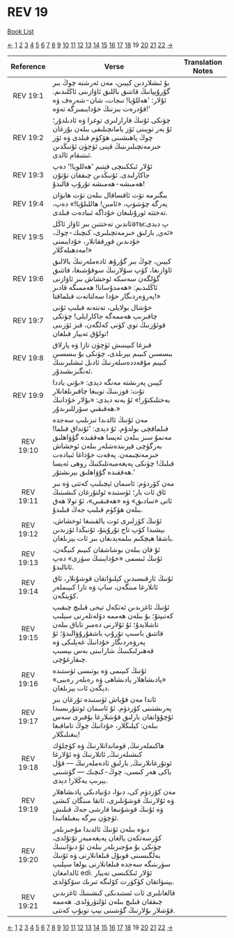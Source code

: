 # REV 19
[Book List](../README.md)

[<-](./chapter_18.md) [1](./chapter_1.md) [2](./chapter_2.md) [3](./chapter_3.md) [4](./chapter_4.md) [5](./chapter_5.md) [6](./chapter_6.md) [7](./chapter_7.md) [8](./chapter_8.md) [9](./chapter_9.md) [10](./chapter_10.md) [11](./chapter_11.md) [12](./chapter_12.md) [13](./chapter_13.md) [14](./chapter_14.md) [15](./chapter_15.md) [16](./chapter_16.md) [17](./chapter_17.md) [18](./chapter_18.md) 19 [20](./chapter_20.md) [21](./chapter_21.md) [22](./chapter_22.md) [->](./chapter_20.md)

| Reference | Verse | Translation Notes |
|:---------:|-------|-------------------|
|REV 19:1|بۇ ئىشلاردىن كېيىن، مەن ئەرشتە چوڭ بىر گۇرۇپپانىڭ قاتتىق باللىق ئاۋازىنى ئاڭلىدىم. ئۇلار: 'ھەللۇيا! نىجات، شان-شەرەف ۋە قۇدرەت بىزنىڭ خۇدايىمىزگە تەۋە!'||
|REV 19:2|چۈنكى ئۇنىڭ قارارلىرى توغرا ۋە ئادىلدۇر؛ ئۇ يەر توپىنى ئۆز يامانچىلىقى بىلەن بۇزغان چوڭ پاھىشىنى ھۆكۈم قىلدى ۋە ئۆز خىزمەتچىلىرىنىڭ قېنى ئۈچۈن ئۇنىڭدىن ئىنتىقام ئالدى.||
|REV 19:3|ئۇلار ئىككىنچى قېتىم 'ھەللویا!' دەپ جاكارلىدى. ئۇنىڭدىن چىققان تۇتۇن ھەمىشە-ھەمىشە تۇرۇپ قالىدۇ!||
|REV 19:4|يىگىرمە تۆت ئاقساقال بىلەن تۆت ھايۋان يەرگە چۈشۈپ، «ئامىن! ھاللىلۇيا!» دەپ، تەختتە ئورۇنلىغان خۇداگە ئىبادەت قىلدى.||
|REV 19:5|ئاندىن تەختتىن بىر ئاۋاز ئاڭلатыپ دېدى: «ئەي, بارلىق خىزمەتچىلىرى، كىچىك-چوڭ، خۇدىدىن قورققانلار، خۇدايىمنى مەدھىلەڭلار!»||
|REV 19:6|كېيىن، چوڭ بىر گۇرۇھ ئادەملەرنىڭ بالالىق ئاۋازىغا، كۆپ سۇلارنىڭ سوقۇشىغا، قاتتىق گۈلگەن سەسكە ئوخشاش بىر ئاۋازنى ئاڭلىدىم: «ھەمدۇسانا! ھەممىگە قادىر پەرۋەردىگار خۇدا سەلتانەت قىلماقتا!»||
|REV 19:7|خۇشال بولايلى، تەنتەنە قىلىپ ئۇنى چاقىرىپ ھەممەگە جاكارايلى! چۈنكى قوئۇزنىڭ توي كۈنى كەلگەن، قىز ئۆزىنى تولۇق تەييار قىلغان!||
|REV 19:8|قىزغا كىيىنىش ئۈچۈن تازا ۋە پارلاق بىسسىن كىيىم بېرىلدى، چۈنكى بۇ بىسسىن كىيىم مۇقەددەسلەرنىڭ ئادىل ئىشلىرىنىڭ ئەنگىزىشىدۇر.||
|REV 19:9|كېيىن پەرىشتە مەنگە دېدى: «بۇنى ياددا تۇت: قوزىنىڭ تويىغا چاقىرىلغانلار بەختلىكتۇر!» ئۇ يەنە دېدى: «بۇلار خۇدانىڭ ھەقىقىي سۆزللىرىدۇر.»||
|REV 19:10|مەن ئۇنىڭ ئالدىدا تىزىلىپ سەجدە قىلماقچى بولدۇم. ئۇ دېدى: 'ئۇنداق قىلما! مەنمۇ سىز بىلەن ئەيسا ھەققىدە گۇۋاھلىق بەرگۈچى قېرىندەشلەر بىلەن ئوخشاش خىزمەتچىمەن. پەقەت خۇداغا ئىبادەت قىلىڭ! چۈنكى پەيغەمبەتلىكنىڭ روھى ئەيسا ھەققىدە گۇۋاھلىق بېرىشتۇر.'||
|REV 19:11|مەن كۆردۈم: ئاسمان ئېچىلىپ كەتتى ۋە بىر ئاق ئات بار؛ ئۈستىدە ئولتۇرغان كىشىنىڭ ئاتى «سادىق» ۋە «ھەقىقىي»، ئۇ تولا ھەق بىلەن ھۆكۈم قىلىپ جەڭ قىلىدۇ.||
|REV 19:12|ئۇنىڭ كۆزلىرى ئوت يالقىنىغا ئوخشاش، بېشىدا كۆپ تاج تۇرۇپتۇ، ئۇنىڭدا ئۆزىدىن باشقا ھېچكىم بىلمەيدىغان بىر ئات يېزىلغان.||
|REV 19:13|ئۇ قان بىلەن بوشاشقان كىيىم كىيگەن، ئۇنىڭ ئىسمى «خۇدايىنىڭ سۆزى» دەپ ئاتالىدۇ.||
|REV 19:14|ئۇنىڭ ئارقىسىدىن كېلىۋاتقان قوشۇنلار، ئاق ئاتلارغا مىنگەن، ساپ ۋە تازا كىيىملەر كۆينگەن.||
|REV 19:15|ئۇنىڭ ئاغزىدىن ئەتكەل تېخى قىلىچ چىقىپ كەتىپتۇ؛ بۇ بىلەن ھەممە دۆلەتلەرنى سېلىپ تاشلايدۇ؛ ئۇ ئۇلارنى دەمىر تاياق بىلەن قاتتىق باسىپ تۇرۇپ باشقۇرۇۋالىدۇ؛ ئۇ پەرۋەردىگار خۇدانىڭ غەپلىكى ۋە قەھىرلىكىنىڭ شارابىنى بەس بېسىپ چىقارغۇچى.||
|REV 19:16|ئۇنىڭ كىيىمى ۋە يوتىسى ئۈستىدە «پادىشاھلار پادىشاھى ۋە رەبلەر رەببى» دېگەن ئات يېزىلغان.||
|REV 19:17|ئاندا مەن قۇياش ئۈستىدە تۇرغان بىر پەرىشتىنى كۆردۈم. ئۇ ئاسمان ئوتتۇرىسىدا ئۇچۇۋاتقان بارلىق قۇشلارغا يۇقىرى سەس بىلەن: كېلىڭلار، خۇدانىڭ چوڭ تاماقىغا يىغىلىڭلار!||
|REV 19:18|ھاكىملەرنىڭ, قوماندانلارنىڭ ۋە كۈچلۈك كىشىلەرنىڭ, ئاتلارنىڭ ۋە ئۇلارغا ئوتۇرغانلارنىڭ, بارلىق ئادەملەرنىڭ — قۇل ياكى ھەر كىسى، چوڭ-كىچىك — گۆشىنى يېرىپ يەڭلار! دېدى.||
|REV 19:19|مەن كۆردۈم كى، دىۋا، دۇنيادىكى پادىشاھلار ۋە ئۇلارنىڭ قوشۇنلىرى، ئاتقا مىنگان كىشى ۋە ئۇنىڭ قوشۇنىغا قارشى جەڭ قىلىش ئۈچۈن بىرگە يىغىلغانىدا.||
|REV 19:20|دىۋە بىلەن ئۇنىڭ ئالدىدا مۇجىزىلەر كۆرسەتكەن يالغان پەيغەمبەر تۇتۇلدى، چۈنكى بۇ مۇجىزىلەر بىلەن ئۇ دىۋانىنىڭ بەلگىسىنى قوبۇل قىلغانلارنى ۋە ئۇنىڭ سۈرىتىگە سەجدە قىلغانلارنى يولغا سېلىپ ئالدامغان edi. ئۇلار ئىككىسى تەييار يېنىۋاتقان كۈكۈرت كۆلىگە تىرىك سۆكۈلدى.||
|REV 19:21|قالغانلىرى ئات ئستىدىكى كىشىنىڭ ئاغزىدىن چىققان قىلىچ بىلەن ئۆلتۈرۈلدى. ھەممە قۇشلار بۇلارنىڭ گۆشىنى يېپ تويۇپ كەتتى.||


[<-](./chapter_18.md) [1](./chapter_1.md) [2](./chapter_2.md) [3](./chapter_3.md) [4](./chapter_4.md) [5](./chapter_5.md) [6](./chapter_6.md) [7](./chapter_7.md) [8](./chapter_8.md) [9](./chapter_9.md) [10](./chapter_10.md) [11](./chapter_11.md) [12](./chapter_12.md) [13](./chapter_13.md) [14](./chapter_14.md) [15](./chapter_15.md) [16](./chapter_16.md) [17](./chapter_17.md) [18](./chapter_18.md) 19 [20](./chapter_20.md) [21](./chapter_21.md) [22](./chapter_22.md) [->](./chapter_20.md)